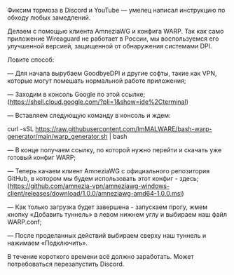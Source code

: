 Фиксим тормоза в Discord и YouTube — умелец написал инструкцию по обходу любых замедлений. 

Делаем с помощью клиента AmneziaWG и конфига WARP. Так как само приложение  Wireaguard не работает в России, мы воспользуемся его улучшенной версией, защищенной от обнаружения системами DPI.

Ловите способ:

— Для начала вырубаем GoodbyeDPI и другие софты, такие как VPN, которые могут помешать нормальной работе приложения;

— Заходим в консоль Google по этой ссылке; (https://shell.cloud.google.com/?pli=1&show=ide%2Cterminal)

— Вставляем следующую команду в консоль и ждем:

curl -sSL https://raw.githubusercontent.com/ImMALWARE/bash-warp-generator/main/warp_generator.sh | bash

— В конце получаем ссылку, по которой нужно перейти и скачать уже готовый конфиг WARP;

— Теперь качаем клиент AmneziaWG с официального репозитория GitHub, в котором мы будем использовать этот конфиг - здесь; (https://github.com/amnezia-vpn/amneziawg-windows-client/releases/download/1.0.0/amneziawg-amd64-1.0.0.msi)

— Как только загрузка будет завершена - запускаем прогу, жмем кнопку «Добавить туннель» в левом нижнем углу и выбираем наш файл WARP.conf;

— После проделанных действий выбираем сверху наш туннель и нажимаем «Подключить».

В течение короткого времени всё должно заработать. Может потребоваться перезапустить Discord.
